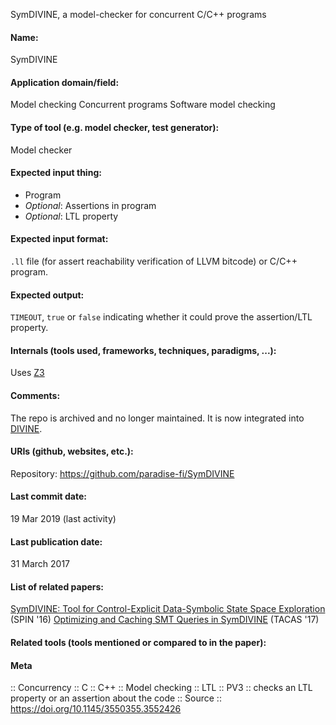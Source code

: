 SymDIVINE, a model-checker for concurrent C/C++ programs

#### Name:
SymDIVINE

#### Application domain/field:
Model checking
Concurrent programs
Software model checking

#### Type of tool (e.g. model checker, test generator):
Model checker

#### Expected input thing:
- Program
- *Optional*: Assertions in program
- *Optional*: LTL property

#### Expected input format:
`.ll` file (for assert reachability verification of LLVM bitcode) or C/C++ program.

#### Expected output:
`TIMEOUT`, `true` or `false` indicating whether it could prove the assertion/LTL property.

#### Internals (tools used, frameworks, techniques, paradigms, ...):
Uses [Z3](../Solvers/SMT/Z3.md)

#### Comments:
The repo is archived and no longer maintained. It is now integrated into [DIVINE](../DIVINE.md).

#### URIs (github, websites, etc.):
Repository: https://github.com/paradise-fi/SymDIVINE

#### Last commit date:
19 Mar 2019 (last activity)

#### Last publication date:
31 March 2017

#### List of related papers:
[SymDIVINE: Tool for Control-Explicit Data-Symbolic State Space Exploration](https://doi.org/10.1007/978-3-319-32582-8_14) (SPIN '16)
[Optimizing and Caching SMT Queries in SymDIVINE](https://doi.org/10.1007/978-3-662-54580-5_29) (TACAS '17)

#### Related tools (tools mentioned or compared to in the paper):

#### Meta
:: Concurrency
:: C
:: C++
:: Model checking
:: LTL
:: PV3 :: checks an LTL property or an assertion about the code
:: Source :: https://doi.org/10.1145/3550355.3552426
